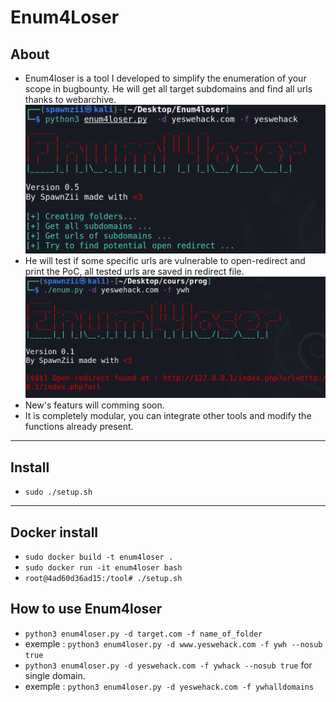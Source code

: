 # Enum4Loser
## About
- Enum4loser is a tool I developed to simplify the enumeration of your scope in bugbounty. He will get all target subdomains and find all urls thanks to webarchive.
![](/images/df.png)
- He will test if some specific urls are vulnerable to open-redirect and print the PoC, all tested urls are saved in redirect file.
![](/images/op.png)
- New's featurs will comming soon.
- It is completely modular, you can integrate other tools and modify the functions already present.
---
## Install
- `sudo ./setup.sh`
---
## Docker install
- `sudo docker build -t enum4loser .`
- `sudo docker run -it enum4loser bash`
- `root@4ad60d36ad15:/tool# ./setup.sh`
## How to use Enum4loser
- `python3 enum4loser.py -d target.com -f name_of_folder`
- exemple : `python3 enum4loser.py -d www.yeswehack.com -f ywh --nosub true`
- `python3 enum4loser.py -d yeswehack.com -f ywhack --nosub true` for single domain.
- exemple : `python3 enum4loser.py -d yeswehack.com -f ywhalldomains`
